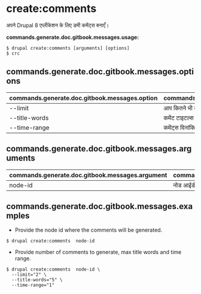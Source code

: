 # create:comments
अपने Drupal 8 एप्लीकेशन के लिए डमी कमेंट्स बनाएँ।

**commands.generate.doc.gitbook.messages.usage:**
```
$ drupal create:comments [arguments] [options]
$ crc  
```

## commands.generate.doc.gitbook.messages.options
commands.generate.doc.gitbook.messages.option | commands.generate.doc.gitbook.messages.details
-------|-------------
--limit | आप कितने भी कमेंट्स बना सकते है
--title-words | कमेंट टाइटल्स में शब्दों की अधिकतम संख्या
--time-range | कमेंट्स दिनांकित किया जाना चाहिए की कितनी दूर समय में वापस होगा

## commands.generate.doc.gitbook.messages.arguments
commands.generate.doc.gitbook.messages.argument | commands.generate.doc.gitbook.messages.details
---------|-------------
node-id | नोड आईडी जहां कमेंट्स बनाया जाएगा

## commands.generate.doc.gitbook.messages.examples
* Provide the node id where the comments will be generated.
```
$ drupal create:comments  node-id
```
* Provide number of comments to generate, max title words and time range.
```
$ drupal create:comments  node-id \
  --limit="2" \
  --title-words="5" \
  --time-range="1"

```
